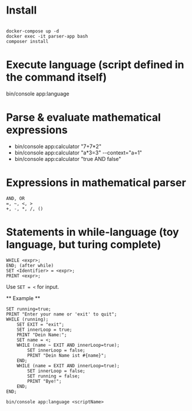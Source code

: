# Install
<code>
docker-compose up -d
docker exec -it parser-app bash
composer install
</code>

# Execute language (script defined in the command itself)
bin/console app:language 

# Parse & evaluate mathematical expressions
- bin/console app:calculator "7+7*2"
- bin/console app:calculator "a*3=3" --context="a=1"
- bin/console app:calculator "true AND false"

# Expressions in mathematical parser
```while
AND, OR
=, ~, <, >
+, -, *, /, ()
```

# Statements in while-language (toy language, but turing complete)
```while
WHILE <expr>;
END; (after while)
SET <Identifier> = <expr>;
PRINT <expr>;
```
Use ```SET = <``` for input.

** Example **
```while
SET running=true;
PRINT "Enter your name or 'exit' to quit";
WHILE (running);
    SET EXIT = "exit";
    SET innerLoop = true;
    PRINT "Dein Name:";
    SET name = <;
    WHILE (name ~ EXIT AND innerLoop=true);
        SET innerLoop = false;
        PRINT "Dein Name ist #{name}";
    END;
    WHILE (name = EXIT AND innerLoop=true);
        SET innerLoop = false;
        SET running = false;
        PRINT "Bye!";
    END;
END;
```
```bin/console app:language <scriptName>```

